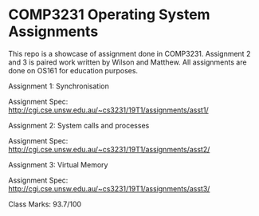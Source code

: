 # COMP3231 Operating System Assignments

This repo is a showcase of assignment done in COMP3231. 
Assignment 2 and 3 is paired work written by Wilson and Matthew.
All assignments are done on OS161 for education purposes. 


Assignment 1: Synchronisation

Assignment Spec: http://cgi.cse.unsw.edu.au/~cs3231/19T1/assignments/asst1/

Assignment 2: System calls and processes

Assignment Spec: http://cgi.cse.unsw.edu.au/~cs3231/19T1/assignments/asst2/

Assignment 3: Virtual Memory

Assignment Spec: http://cgi.cse.unsw.edu.au/~cs3231/19T1/assignments/asst3/

Class Marks: 93.7/100
